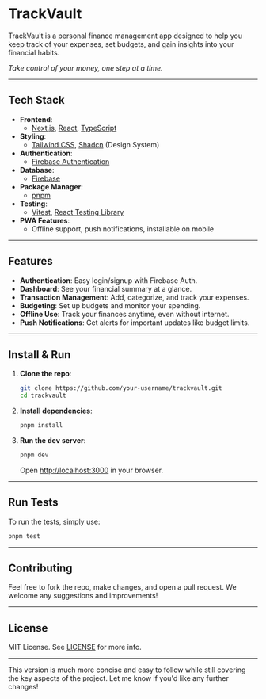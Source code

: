 # TrackVault

TrackVault is a personal finance management app designed to help you keep track of your expenses, set budgets, and gain insights into your financial habits.

_Take control of your money, one step at a time._

---

## Tech Stack

- **Frontend**:
  - [Next.js](https://nextjs.org/), [React](https://reactjs.org/), [TypeScript](https://www.typescriptlang.org/)
- **Styling**:
  - [Tailwind CSS](https://tailwindcss.com/), [Shadcn](https://github.com/shadcn/ui) (Design System)
- **Authentication**:
  - [Firebase Authentication](https://firebase.google.com/products/auth)
- **Database**:
  - [Firebase](https://firebase.google.com/)
- **Package Manager**:
  - [pnpm](https://pnpm.io/)
- **Testing**:
  - [Vitest](https://vitest.dev/), [React Testing Library](https://testing-library.com/docs/react-testing-library/intro/)
- **PWA Features**:
  - Offline support, push notifications, installable on mobile

---

## Features

- **Authentication**: Easy login/signup with Firebase Auth.
- **Dashboard**: See your financial summary at a glance.
- **Transaction Management**: Add, categorize, and track your expenses.
- **Budgeting**: Set up budgets and monitor your spending.
- **Offline Use**: Track your finances anytime, even without internet.
- **Push Notifications**: Get alerts for important updates like budget limits.

---

## Install & Run

1. **Clone the repo**:

   ```bash
   git clone https://github.com/your-username/trackvault.git
   cd trackvault
   ```

2. **Install dependencies**:

   ```bash
   pnpm install
   ```

3. **Run the dev server**:

   ```bash
   pnpm dev
   ```

   Open [http://localhost:3000](http://localhost:3000) in your browser.

---

## Run Tests

To run the tests, simply use:

```bash
pnpm test
```

---

## Contributing

Feel free to fork the repo, make changes, and open a pull request. We welcome any suggestions and improvements!

---

## License

MIT License. See [LICENSE](LICENSE) for more info.

---

This version is much more concise and easy to follow while still covering the key aspects of the project. Let me know if you'd like any further changes!
